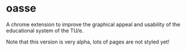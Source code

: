 oasse
=====

A chrome extension to improve the graphical appeal and usability of the educational system of the TU/e.

Note that this version is very alpha, lots of pages are not styled yet!
